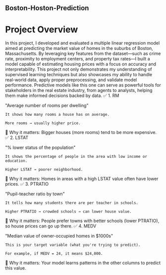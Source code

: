## Boston-Hoston-Prediction
# Project Overview

In this project, I developed and evaluated a multiple linear regression model aimed at predicting the market value of homes in the suburbs of Boston, Massachusetts. By leveraging key features from the dataset—such as crime rate, proximity to employment centers, and property tax rates—I built a model capable of estimating housing prices with a focus on accuracy and interpretability. This project not only demonstrates my understanding of supervised learning techniques but also showcases my ability to handle real-world data, apply proper preprocessing, and validate model performance. Predictive models like this one can serve as powerful tools for stakeholders in the real estate industry, from agents to analysts, helping them make informed decisions backed by data.
✅ 1. RM

"Average number of rooms per dwelling"

    It shows how many rooms a house has on average.

    More rooms → usually higher price.

🧠 Why it matters: Bigger houses (more rooms) tend to be more expensive.
✅ 2. LSTAT

"% lower status of the population"

    It shows the percentage of people in the area with low income or education.

    Higher LSTAT → poorer neighborhood.

🧠 Why it matters: Homes in areas with a high LSTAT value often have lower prices.
✅ 3. PTRATIO

"Pupil-teacher ratio by town"

    It tells how many students there are per teacher in schools.

    Higher PTRATIO → crowded schools → can lower house value.

🧠 Why it matters: People prefer towns with better schools (lower PTRATIO), so house prices can go up there.
✅ 4. MEDV

"Median value of owner-occupied homes in $1000s"

    This is your target variable (what you're trying to predict).

    For example, if MEDV = 24, it means $24,000.

🧠 Why it matters: Your model learns patterns in the other columns to predict this value.

